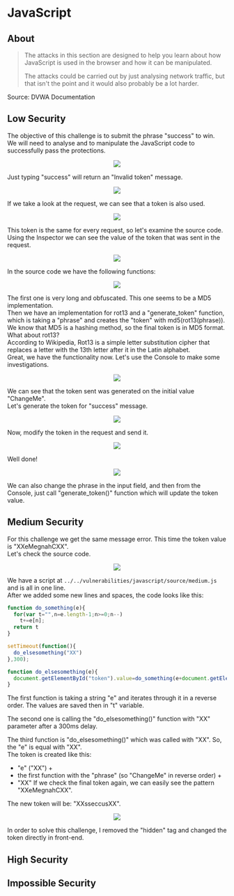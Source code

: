 # JavaScript

## About
> The attacks in this section are designed to help you learn about how JavaScript is used in the browser and how it can be manipulated.
> 
> The attacks could be carried out by just analysing network traffic, but that isn't the point and it would also probably be a lot harder.

Source: DVWA Documentation

## Low Security
The objective of this challenge is to submit the phrase "success" to win.<br/>
We will need to analyse and to manipulate the JavaScript code to successfully pass the protections.

<p align="center">
  <img src="https://github.com/Abdy01/DVWA-Walkthrough/blob/main/JavaScript/!images/js1.png?raw=true">
</p>

Just typing "success" will return an "Invalid token" message.

<p align="center">
  <img src="https://github.com/Abdy01/DVWA-Walkthrough/blob/main/JavaScript/!images/js2.png?raw=true">
</p>

If we take a look at the request, we can see that a token is also used.

<p align="center">
  <img src="https://github.com/Abdy01/DVWA-Walkthrough/blob/main/JavaScript/!images/js3.png?raw=true">
</p>

This token is the same for every request, so let's examine the source code.<br/>
Using the Inspector we can see the value of the token that was sent in the request.

<p align="center">
  <img src="https://github.com/Abdy01/DVWA-Walkthrough/blob/main/JavaScript/!images/js4.png?raw=true">
</p>

In the source code we have the following functions:

<p align="center">
  <img src="https://github.com/Abdy01/DVWA-Walkthrough/blob/main/JavaScript/!images/js5.png?raw=true">
</p>

The first one is very long and obfuscated. This one seems to be a MD5 implementation.<br/>
Then we have an implementation for rot13 and a "generate_token" function, which is taking a "phrase" and creates the "token" with md5(rot13(phrase)).<br/>
We know that MD5 is a hashing method, so the final token is in MD5 format. What about rot13?<br/>
According to Wikipedia, Rot13 is a simple letter substitution cipher that replaces a letter with the 13th letter after it in the Latin alphabet.<br/>
Great, we have the functionality now. Let's use the Console to make some investigations.

<p align="center">
  <img src="https://github.com/Abdy01/DVWA-Walkthrough/blob/main/JavaScript/!images/js6.png?raw=true">
</p>

We can see that the token sent was generated on the initial value "ChangeMe".<br/>
Let's generate the token for "success" message.

<p align="center">
  <img src="https://github.com/Abdy01/DVWA-Walkthrough/blob/main/JavaScript/!images/js7.png?raw=true">
</p>

Now, modify the token in the request and send it.

<p align="center">
  <img src="https://github.com/Abdy01/DVWA-Walkthrough/blob/main/JavaScript/!images/js8.png?raw=true">
</p>

Well done!

<p align="center">
  <img src="https://github.com/Abdy01/DVWA-Walkthrough/blob/main/JavaScript/!images/js9.png?raw=true">
</p>

We can also change the phrase in the input field, and then from the Console, just call "generate_token()" function which will update the token value.

## Medium Security
For this challenge we get the same message error. This time the token value is "XXeMegnahCXX".<br/>
Let's check the source code.

<p align="center">
  <img src="https://github.com/Abdy01/DVWA-Walkthrough/blob/main/JavaScript/!images/js10.png?raw=true">
</p>

We have a script at `../../vulnerabilities/javascript/source/medium.js` and is all in one line.<br/>
After we added some new lines and spaces, the code looks like this:

```js
function do_something(e){
  for(var t="",n=e.length-1;n>=0;n--)
    t+=e[n];
  return t
}

setTimeout(function(){
  do_elsesomething("XX")
},300);

function do_elsesomething(e){
  document.getElementById("token").value=do_something(e+document.getElementById("phrase").value+"XX")
}
```
The first function is taking a string "e" and iterates through it in a reverse order. The values are saved then in "t" variable.

The second one is calling the "do_elsesomething()" function with "XX" parameter after a 300ms delay.

The third function is "do_elsesomething()" which was called with "XX". So, the "e" is equal with "XX".<br/>
The token is created like this:
- "e" ("XX") +
- the first function with the "phrase" (so "ChangeMe" in reverse order) +
- "XX"
If we check the final token again, we can easily see the pattern "XXeMegnahCXX".

The new token will be: "XXsseccusXX".

<p align="center">
  <img src="https://github.com/Abdy01/DVWA-Walkthrough/blob/main/JavaScript/!images/js11.png?raw=true">
</p>

In order to solve this challenge, I removed the "hidden" tag and changed the token directly in front-end.

## High Security

## Impossible Security